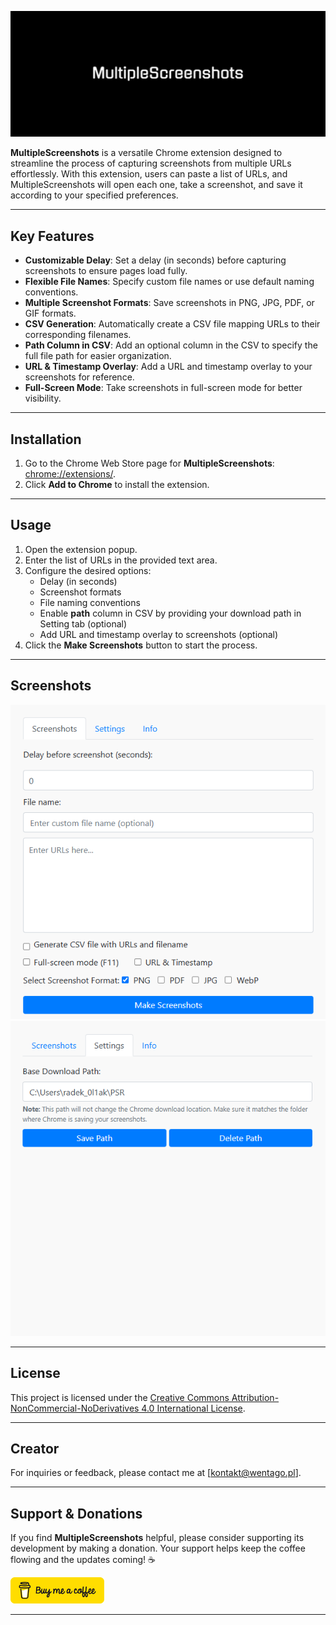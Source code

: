 ![Extension logo](icons/logo.png)

**MultipleScreenshots** is a versatile Chrome extension designed to streamline the process of capturing screenshots from multiple URLs effortlessly. With this extension, users can paste a list of URLs, and MultipleScreenshots will open each one, take a screenshot, and save it according to your specified preferences.

---

## Key Features

- **Customizable Delay**: Set a delay (in seconds) before capturing screenshots to ensure pages load fully.
- **Flexible File Names**: Specify custom file names or use default naming conventions.
- **Multiple Screenshot Formats**: Save screenshots in PNG, JPG, PDF, or GIF formats.
- **CSV Generation**: Automatically create a CSV file mapping URLs to their corresponding filenames.
- **Path Column in CSV**: Add an optional column in the CSV to specify the full file path for easier organization.
- **URL & Timestamp Overlay**: Add a URL and timestamp overlay to your screenshots for reference.
- **Full-Screen Mode**: Take screenshots in full-screen mode for better visibility.

---

## Installation

1. Go to the Chrome Web Store page for **MultipleScreenshots**:
   [chrome://extensions/](https://chromewebstore.google.com/detail/multiplescreenshots/gbgeckhegkbgdlfpcgjdhdckdfcimmbc).
2. Click **Add to Chrome** to install the extension.

---

## Usage

1. Open the extension popup.
2. Enter the list of URLs in the provided text area.
3. Configure the desired options:
   - Delay (in seconds)
   - Screenshot formats
   - File naming conventions
   - Enable **path** column in CSV by providing your download path in Setting tab (optional)
   - Add URL and timestamp overlay to screenshots (optional)
4. Click the **Make Screenshots** button to start the process.

---

## Screenshots

![Extension Popup](icons/demo_1.png)![Extension Popup](icons/Demo_2.png)


---

## License

This project is licensed under the [Creative Commons Attribution-NonCommercial-NoDerivatives 4.0 International License](LICENSE).

---

## Creator
For inquiries or feedback, please contact me at [kontakt@wentago.pl].

---

## Support & Donations

If you find **MultipleScreenshots** helpful, please consider supporting its development by making a donation. Your support helps keep the coffee flowing and the updates coming! ☕

<a href="https://buymeacoffee.com/skolmowski" target="_blank">
  <img src="icons/bmc-button.png" alt="Buy Me a Coffee" style="width: 150px; height: auto;">
</a>

---
